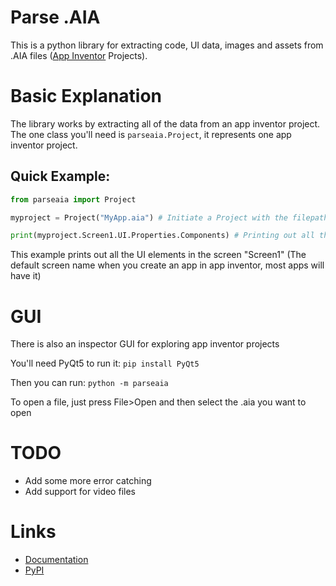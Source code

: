 # Parse .AIA
This is a python library for extracting code, UI data, images and assets from .AIA files ([App Inventor](https://appinventor.mit.edu/) Projects).

# Basic Explanation
The library works by extracting all of the data from an app inventor project. The one class you'll need is `parseaia.Project`, it represents one app inventor project.

## Quick Example:
```py
from parseaia import Project

myproject = Project("MyApp.aia") # Initiate a Project with the filepath to the .aia

print(myproject.Screen1.UI.Properties.Components) # Printing out all the UI elements
```
This example prints out all the UI elements in the screen "Screen1" (The default screen name when you create an app in app inventor, most apps will have it)

# GUI
There is also an inspector GUI for exploring app inventor projects

You'll need PyQt5 to run it:
`pip install PyQt5`

Then you can run:
`python -m parseaia`

To open a file, just press File>Open and then select the .aia you want to open

# TODO

- Add some more error catching
- Add support for video files

# Links
- [Documentation](https://parseaia.readthedocs.io/en/latest/)
- [PyPI](https://pypi.org/project/parseaia/)
